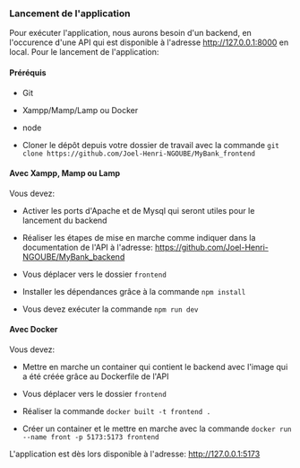 ### Lancement de l'application

Pour exécuter l'application, nous aurons besoin d'un backend, en l'occurence d'une API qui est disponible à l'adresse http://127.0.0.1:8000 en local. Pour le lancement de l'application:

#### Préréquis
- Git

- Xampp/Mamp/Lamp ou Docker

- node

- Cloner le dépôt depuis votre dossier de travail avec la commande `git clone https://github.com/Joel-Henri-NGOUBE/MyBank_frontend`

#### Avec Xampp, Mamp ou Lamp
Vous devez:

- Activer les ports d'Apache et de Mysql qui seront utiles pour le lancement du backend

- Réaliser les étapes de mise en marche comme indiquer dans la documentation de l'API à l'adresse: https://github.com/Joel-Henri-NGOUBE/MyBank_backend

- Vous déplacer vers le dossier `frontend`

- Installer les dépendances grâce à la commande `npm install`

- Vous devez exécuter la commande `npm run dev`

#### Avec Docker

Vous devez:

- Mettre en marche un container qui contient le backend avec l'image qui a été créée grâce au Dockerfile de l'API

- Vous déplacer vers le dossier `frontend`

- Réaliser la commande `docker built -t frontend .`

- Créer un container et le mettre en marche avec la commande `docker run --name front -p 5173:5173 frontend`


L'application est dès lors disponible à l'adresse: http://127.0.0.1:5173